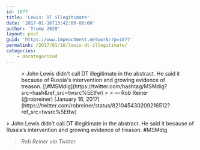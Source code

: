 ```yaml
---
id: 1077
title: 'Lewis: DT illegitimate'
date: '2017-01-16T13:42:00-08:00'
author: 'Trump 2020'
layout: post
guid: 'https://www.impeachment.network/?p=1077'
permalink: /2017/01/16/lewis-dt-illegitimate/
categories:
    - Uncategorized
---
```


<figure class="wp-block-embed is-type-rich is-provider-twitter wp-block-embed-twitter"><div class="wp-block-embed__wrapper">> John Lewis didn't call DT illegitimate in the abstract. He said it because of Russia's intervention and growing evidence of treason. [\#MSMdig](https://twitter.com/hashtag/MSMdig?src=hash&ref_src=twsrc%5Etfw)
> 
> — Rob Reiner (@robreiner) [January 16, 2017](https://twitter.com/robreiner/status/821045430209216512?ref_src=twsrc%5Etfw)

<script async="" charset="utf-8" src="https://platform.twitter.com/widgets.js"></script></div></figure>> John Lewis didn’t call DT illegitimate in the abstract. He said it because of Russia’s intervention and growing evidence of treason. #MSMdig
> 
> <cite>Rob Reiner via Twitter</cite>